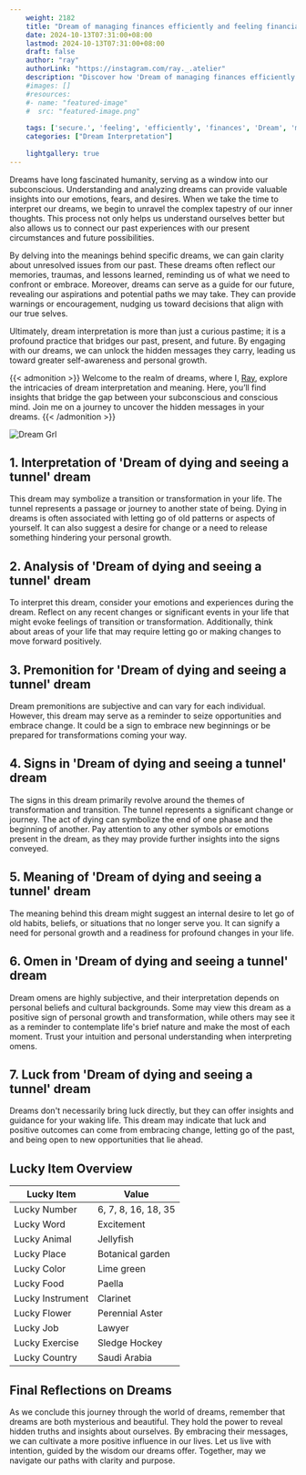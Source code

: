 ```yaml
---
    weight: 2182
    title: "Dream of managing finances efficiently and feeling financially secure."  # Assuming 'title' column exists
    date: 2024-10-13T07:31:00+08:00
    lastmod: 2024-10-13T07:31:00+08:00
    draft: false
    author: "ray"
    authorLink: "https://instagram.com/ray._.atelier"
    description: "Discover how 'Dream of managing finances efficiently and feeling financially secure.' can interpret your future and uncover its significant meanings in your life."
    #images: []
    #resources:
    #- name: "featured-image"
    #  src: "featured-image.png"
    
    tags: ['secure.', 'feeling', 'efficiently', 'finances', 'Dream', 'managing', 'and', 'of', 'financially']
    categories: ["Dream Interpretation"]
    
    lightgallery: true
---
```

    
Dreams have long fascinated humanity, serving as a window into our subconscious. Understanding and analyzing dreams can provide valuable insights into our emotions, fears, and desires. When we take the time to interpret our dreams, we begin to unravel the complex tapestry of our inner thoughts. This process not only helps us understand ourselves better but also allows us to connect our past experiences with our present circumstances and future possibilities.

By delving into the meanings behind specific dreams, we can gain clarity about unresolved issues from our past. These dreams often reflect our memories, traumas, and lessons learned, reminding us of what we need to confront or embrace. Moreover, dreams can serve as a guide for our future, revealing our aspirations and potential paths we may take. They can provide warnings or encouragement, nudging us toward decisions that align with our true selves.

Ultimately, dream interpretation is more than just a curious pastime; it is a profound practice that bridges our past, present, and future. By engaging with our dreams, we can unlock the hidden messages they carry, leading us toward greater self-awareness and personal growth.

{{< admonition >}}
Welcome to the realm of dreams, where I, [Ray](https://instagram.com/ray._.atelier), explore the intricacies of dream interpretation and meaning. Here, you’ll find insights that bridge the gap between your subconscious and conscious mind. Join me on a journey to uncover the hidden messages in your dreams.
{{< /admonition >}}

![Dream Grl](https://cdn.pixabay.com/photo/2017/11/02/03/35/gothic-2910057_1280.jpg "Dream Grl")

## 1. Interpretation of 'Dream of dying and seeing a tunnel' dream
 This dream may symbolize a transition or transformation in your life. The tunnel represents a passage or journey to another state of being. Dying in dreams is often associated with letting go of old patterns or aspects of yourself. It can also suggest a desire for change or a need to release something hindering your personal growth.

## 2. Analysis of 'Dream of dying and seeing a tunnel' dream
 To interpret this dream, consider your emotions and experiences during the dream. Reflect on any recent changes or significant events in your life that might evoke feelings of transition or transformation. Additionally, think about areas of your life that may require letting go or making changes to move forward positively.

## 3. Premonition for 'Dream of dying and seeing a tunnel' dream
 Dream premonitions are subjective and can vary for each individual. However, this dream may serve as a reminder to seize opportunities and embrace change. It could be a sign to embrace new beginnings or be prepared for transformations coming your way.

## 4. Signs in 'Dream of dying and seeing a tunnel' dream
 The signs in this dream primarily revolve around the themes of transformation and transition. The tunnel represents a significant change or journey. The act of dying can symbolize the end of one phase and the beginning of another. Pay attention to any other symbols or emotions present in the dream, as they may provide further insights into the signs conveyed.

## 5. Meaning of 'Dream of dying and seeing a tunnel' dream
 The meaning behind this dream might suggest an internal desire to let go of old habits, beliefs, or situations that no longer serve you. It can signify a need for personal growth and a readiness for profound changes in your life.

## 6. Omen in 'Dream of dying and seeing a tunnel' dream
 Dream omens are highly subjective, and their interpretation depends on personal beliefs and cultural backgrounds. Some may view this dream as a positive sign of personal growth and transformation, while others may see it as a reminder to contemplate life's brief nature and make the most of each moment. Trust your intuition and personal understanding when interpreting omens.

## 7. Luck from 'Dream of dying and seeing a tunnel' dream
 Dreams don't necessarily bring luck directly, but they can offer insights and guidance for your waking life. This dream may indicate that luck and positive outcomes can come from embracing change, letting go of the past, and being open to new opportunities that lie ahead.

## Lucky Item Overview
| Lucky Item          | Value              |
|---------------|--------------------|
| Lucky Number        | 6, 7, 8, 16, 18, 35  |
| Lucky Word          | Excitement |
| Lucky Animal        | Jellyfish |
| Lucky Place         | Botanical garden     |
| Lucky Color         | Lime green     |
| Lucky Food          | Paella      |
| Lucky Instrument    | Clarinet |
| Lucky Flower        | Perennial Aster    |
| Lucky Job           | Lawyer       |
| Lucky Exercise      | Sledge Hockey  |
| Lucky Country       | Saudi Arabia    |


##  Final Reflections on Dreams

As we conclude this journey through the world of dreams, remember that dreams are both mysterious and beautiful. They hold the power to reveal hidden truths and insights about ourselves. By embracing their messages, we can cultivate a more positive influence in our lives. Let us live with intention, guided by the wisdom our dreams offer. Together, may we navigate our paths with clarity and purpose.
